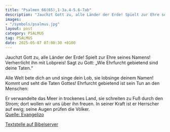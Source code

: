 ```yaml
---
title: "Psalmen 66(65),1-3a.4-5.6-7ab"
description: "Jauchzt Gott zu, alle Länder der Erde! Spielt zur Ehre seines Namens!  Verherrlicht ihn mit Lobpreis! Sagt zu Gott: „Wie Ehrfurcht gebietend sind deine Taten.“  Alle Welt bete dich an und singe dein Lob,  sie lobsinge deinem Namen! Kommt und seht die Taten Gottes!  Ehrfurcht g...."
images:
- "/symbols/psalmus.jpg"
layout: post
category: PSALMUS
tag: PSALMUS
date: 2025-05-07 07:00:30 +0100
---
```

Jauchzt Gott zu, alle Länder der Erde!
Spielt zur Ehre seines Namens! 
Verherrlicht ihn mit Lobpreis!
Sagt zu Gott: „Wie Ehrfurcht gebietend sind deine Taten.“

Alle Welt bete dich an und singe dein Lob, 
sie lobsinge deinem Namen!
Kommt und seht die Taten Gottes! 
Ehrfurcht gebietend ist sein Tun an den Menschen:

Er verwandelte das Meer in trockenes Land, 
sie schreiten zu Fuß durch den Strom; 
dort wollen wir uns über ihn freuen.<!--more-->
In seiner Kraft ist er Herrscher auf ewig;
seine Augen prüfen die Völker.<br>
[Quelle: Evangelizo](https://evangeliumtagfuertag.org/DE/gospel)

[Textstelle auf Bibelserver](https://www.bibleserver.com/EU/ps66(65),1-3a.4-5.6-7ab)
